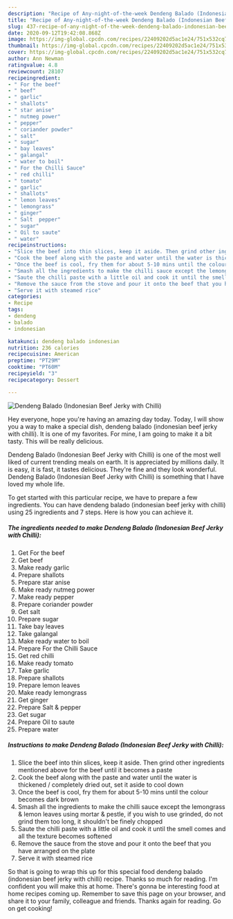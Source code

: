 ```yaml
---
description: "Recipe of Any-night-of-the-week Dendeng Balado (Indonesian Beef Jerky with Chilli)"
title: "Recipe of Any-night-of-the-week Dendeng Balado (Indonesian Beef Jerky with Chilli)"
slug: 437-recipe-of-any-night-of-the-week-dendeng-balado-indonesian-beef-jerky-with-chilli
date: 2020-09-12T19:42:08.868Z
image: https://img-global.cpcdn.com/recipes/22409202d5ac1e24/751x532cq70/dendeng-balado-indonesian-beef-jerky-with-chilli-recipe-main-photo.jpg
thumbnail: https://img-global.cpcdn.com/recipes/22409202d5ac1e24/751x532cq70/dendeng-balado-indonesian-beef-jerky-with-chilli-recipe-main-photo.jpg
cover: https://img-global.cpcdn.com/recipes/22409202d5ac1e24/751x532cq70/dendeng-balado-indonesian-beef-jerky-with-chilli-recipe-main-photo.jpg
author: Ann Newman
ratingvalue: 4.8
reviewcount: 28107
recipeingredient:
- " For the beef"
- " beef"
- " garlic"
- " shallots"
- " star anise"
- " nutmeg power"
- " pepper"
- " coriander powder"
- " salt"
- " sugar"
- " bay leaves"
- " galangal"
- " water to boil"
- " For the Chilli Sauce"
- " red chilli"
- " tomato"
- " garlic"
- " shallots"
- " lemon leaves"
- " lemongrass"
- " ginger"
- " Salt  pepper"
- " sugar"
- " Oil to saute"
- " water"
recipeinstructions:
- "Slice the beef into thin slices, keep it aside. Then grind other ingredients mentioned above for the beef until it becomes a paste"
- "Cook the beef along with the paste and water until the water is thickened / completely dried out, set it aside to cool down"
- "Once the beef is cool, fry them for about 5-10 mins until the colour becomes dark brown"
- "Smash all the ingredients to make the chilli sauce except the lemongrass &amp; lemon leaves using mortar &amp; pestle, if you wish to use grinded, do not grind them too long, it shouldn&#39;t be finely chopped"
- "Saute the chilli paste with a little oil and cook it until the smell comes and all the texture becomes softened"
- "Remove the sauce from the stove and pour it onto the beef that you have arranged on the plate"
- "Serve it with steamed rice"
categories:
- Recipe
tags:
- dendeng
- balado
- indonesian

katakunci: dendeng balado indonesian 
nutrition: 236 calories
recipecuisine: American
preptime: "PT29M"
cooktime: "PT60M"
recipeyield: "3"
recipecategory: Dessert

---
```



![Dendeng Balado (Indonesian Beef Jerky with Chilli)](https://img-global.cpcdn.com/recipes/22409202d5ac1e24/751x532cq70/dendeng-balado-indonesian-beef-jerky-with-chilli-recipe-main-photo.jpg)

Hey everyone, hope you're having an amazing day today. Today, I will show you a way to make a special dish, dendeng balado (indonesian beef jerky with chilli). It is one of my favorites. For mine, I am going to make it a bit tasty. This will be really delicious.

Dendeng Balado (Indonesian Beef Jerky with Chilli) is one of the most well liked of current trending meals on earth. It is appreciated by millions daily. It is easy, it is fast, it tastes delicious. They're fine and they look wonderful. Dendeng Balado (Indonesian Beef Jerky with Chilli) is something that I have loved my whole life.




To get started with this particular recipe, we have to prepare a few ingredients. You can have dendeng balado (indonesian beef jerky with chilli) using 25 ingredients and 7 steps. Here is how you can achieve it.

<!--inarticleads1-->

##### The ingredients needed to make Dendeng Balado (Indonesian Beef Jerky with Chilli):

1. Get  For the beef
1. Get  beef
1. Make ready  garlic
1. Prepare  shallots
1. Prepare  star anise
1. Make ready  nutmeg power
1. Make ready  pepper
1. Prepare  coriander powder
1. Get  salt
1. Prepare  sugar
1. Take  bay leaves
1. Take  galangal
1. Make ready  water to boil
1. Prepare  For the Chilli Sauce
1. Get  red chilli
1. Make ready  tomato
1. Take  garlic
1. Prepare  shallots
1. Prepare  lemon leaves
1. Make ready  lemongrass
1. Get  ginger
1. Prepare  Salt &amp; pepper
1. Get  sugar
1. Prepare  Oil to saute
1. Prepare  water




<!--inarticleads2-->

##### Instructions to make Dendeng Balado (Indonesian Beef Jerky with Chilli):

1. Slice the beef into thin slices, keep it aside. Then grind other ingredients mentioned above for the beef until it becomes a paste
1. Cook the beef along with the paste and water until the water is thickened / completely dried out, set it aside to cool down
1. Once the beef is cool, fry them for about 5-10 mins until the colour becomes dark brown
1. Smash all the ingredients to make the chilli sauce except the lemongrass &amp; lemon leaves using mortar &amp; pestle, if you wish to use grinded, do not grind them too long, it shouldn&#39;t be finely chopped
1. Saute the chilli paste with a little oil and cook it until the smell comes and all the texture becomes softened
1. Remove the sauce from the stove and pour it onto the beef that you have arranged on the plate
1. Serve it with steamed rice




So that is going to wrap this up for this special food dendeng balado (indonesian beef jerky with chilli) recipe. Thanks so much for reading. I'm confident you will make this at home. There's gonna be interesting food at home recipes coming up. Remember to save this page on your browser, and share it to your family, colleague and friends. Thanks again for reading. Go on get cooking!
